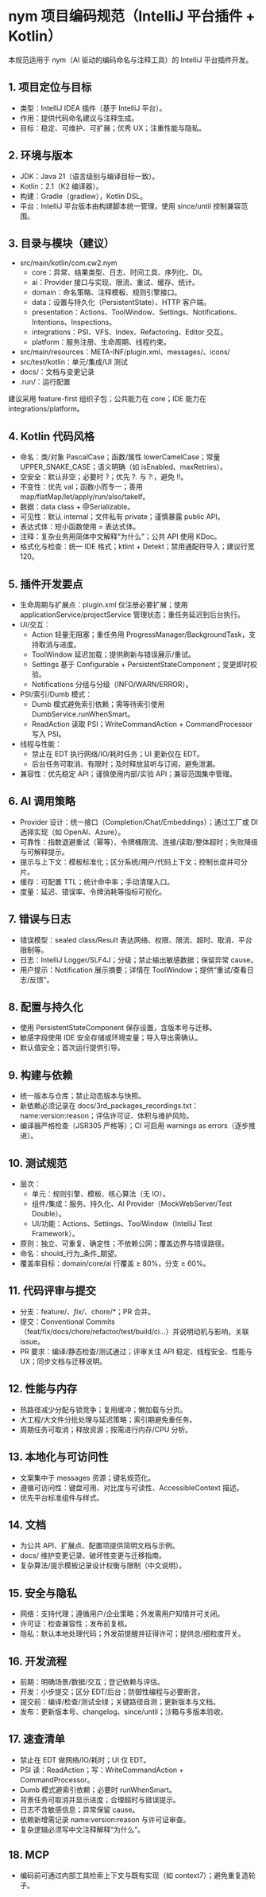 # nym 项目编码规范（IntelliJ 平台插件 + Kotlin）

本规范适用于 nym（AI 驱动的编码命名与注释工具）的 IntelliJ 平台插件开发。

## 1. 项目定位与目标
- 类型：IntelliJ IDEA 插件（基于 IntelliJ 平台）。
- 作用：提供代码命名建议与注释生成。
- 目标：稳定、可维护、可扩展；优秀 UX；注重性能与隐私。

## 2. 环境与版本
- JDK：Java 21（语言级别与编译目标一致）。
- Kotlin：2.1（K2 编译器）。
- 构建：Gradle（gradlew），Kotlin DSL。
- 平台：IntelliJ 平台版本由构建脚本统一管理，使用 since/until 控制兼容范围。

## 3. 目录与模块（建议）
- src/main/kotlin/com.cw2.nym
    - core：异常、结果类型、日志、时间工具、序列化、DI。
    - ai：Provider 接口与实现、限流、重试、缓存、统计。
    - domain：命名策略、注释模板、规则引擎接口。
    - data：设置与持久化（PersistentState）、HTTP 客户端。
    - presentation：Actions、ToolWindow、Settings、Notifications、Intentions、Inspections。
    - integrations：PSI、VFS、Index、Refactoring、Editor 交互。
    - platform：服务注册、生命周期、线程约束。
- src/main/resources：META-INF/plugin.xml、messages/、icons/
- src/test/kotlin：单元/集成/UI 测试
- docs/：文档与变更记录
- .run/：运行配置

建议采用 feature-first 组织子包；公共能力在 core；IDE 能力在 integrations/platform。

## 4. Kotlin 代码风格
- 命名：类/对象 PascalCase；函数/属性 lowerCamelCase；常量 UPPER_SNAKE_CASE；语义明确（如 isEnabled、maxRetries）。
- 空安全：默认非空；必要时 ?；优先 ?. 与 ?:，避免 !!。
- 不变性：优先 val；函数小而专一；善用 map/flatMap/let/apply/run/also/takeIf。
- 数据：data class + @Serializable。
- 可见性：默认 internal；文件私有 private；谨慎暴露 public API。
- 表达式体：短小函数使用 = 表达式体。
- 注释：复杂业务用简体中文解释“为什么”；公共 API 使用 KDoc。
- 格式化与检查：统一 IDE 格式；ktlint + Detekt；禁用通配符导入；建议行宽 120。

## 5. 插件开发要点
- 生命周期与扩展点：plugin.xml 仅注册必要扩展；使用 applicationService/projectService 管理状态；重任务延迟到后台执行。
- UI/交互：
    - Action 轻量无阻塞；重任务用 ProgressManager/BackgroundTask，支持取消与进度。
    - ToolWindow 延迟加载；提供刷新与错误展示/重试。
    - Settings 基于 Configurable + PersistentStateComponent；变更即时校验。
    - Notifications 分组与分级（INFO/WARN/ERROR）。
- PSI/索引/Dumb 模式：
    - Dumb 模式避免索引依赖；需等待索引使用 DumbService.runWhenSmart。
    - ReadAction 读取 PSI；WriteCommandAction + CommandProcessor 写入 PSI。
- 线程与性能：
    - 禁止在 EDT 执行网络/IO/耗时任务；UI 更新仅在 EDT。
    - 后台任务可取消、有限时；及时释放监听与订阅，避免泄漏。
- 兼容性：优先稳定 API；谨慎使用内部/实验 API；兼容范围集中管理。

## 6. AI 调用策略
- Provider 设计：统一接口（Completion/Chat/Embeddings）；通过工厂或 DI 选择实现（如 OpenAI、Azure）。
- 可靠性：指数退避重试（幂等）、令牌桶限流、连接/读取/整体超时；失败降级与可解释提示。
- 提示与上下文：模板标准化；区分系统/用户/代码上下文；控制长度并可分片。
- 缓存：可配置 TTL；统计命中率；手动清理入口。
- 度量：延迟、错误率、令牌消耗等指标可视化。

## 7. 错误与日志
- 错误模型：sealed class/Result 表达网络、权限、限流、超时、取消、平台限制等。
- 日志：IntelliJ Logger/SLF4J；分级；禁止输出敏感数据；保留异常 cause。
- 用户提示：Notification 展示摘要；详情在 ToolWindow；提供“重试/查看日志/反馈”。

## 8. 配置与持久化
- 使用 PersistentStateComponent 保存设置，含版本号与迁移。
- 敏感字段使用 IDE 安全存储或环境变量；导入导出需确认。
- 默认值安全；首次运行提供引导。

## 9. 构建与依赖
- 统一版本与仓库；禁止动态版本与快照。
- 新依赖必须记录在 docs/3rd_packages_recordings.txt：name:version:reason；评估许可证、体积与维护风险。
- 编译器严格检查（JSR305 严格等）；CI 可启用 warnings as errors（逐步推进）。

## 10. 测试规范
- 层次：
    - 单元：规则引擎、模板、核心算法（无 IO）。
    - 组件/集成：服务、持久化、AI Provider（MockWebServer/Test Double）。
    - UI/功能：Actions、Settings、ToolWindow（IntelliJ Test Framework）。
- 原则：独立、可重复、确定性；不依赖公网；覆盖边界与错误路径。
- 命名：should_行为_条件_期望。
- 覆盖率目标：domain/core/ai 行覆盖 ≥ 80%，分支 ≥ 60%。

## 11. 代码评审与提交
- 分支：feature/*、fix/*、chore/*；PR 合并。
- 提交：Conventional Commits（feat/fix/docs/chore/refactor/test/build/ci…）并说明动机与影响，关联 issue。
- PR 要求：编译/静态检查/测试通过；评审关注 API 稳定、线程安全、性能与 UX；同步文档与迁移说明。

## 12. 性能与内存
- 热路径减少分配与锁竞争；复用缓冲；懒加载与分页。
- 大工程/大文件分批处理与延迟策略；索引期避免重任务。
- 周期任务可取消；释放资源；按需进行内存/CPU 分析。

## 13. 本地化与可访问性
- 文案集中于 messages 资源；键名规范化。
- 遵循可访问性：键盘可用、对比度与可读性、AccessibleContext 描述。
- 优先平台标准组件与样式。

## 14. 文档
- 为公共 API、扩展点、配置项提供简明文档与示例。
- docs/ 维护变更记录、破坏性变更与迁移指南。
- 复杂算法/提示模板记录设计权衡与限制（中文说明）。

## 15. 安全与隐私
- 网络：支持代理；遵循用户/企业策略；外发需用户知情并可关闭。
- 许可证：检查兼容性；发布前复核。
- 隐私：默认本地处理代码；外发前提醒并征得许可；提供总/细粒度开关。

## 16. 开发流程
- 前期：明确场景/数据/交互；登记依赖与评估。
- 开发：小步提交；区分 EDT/后台；防御性编程与必要断言。
- 提交前：编译/检查/测试全绿；关键路径自测；更新版本与文档。
- 发布：更新版本号、changelog、since/until；沙箱与多版本验收。

## 17. 速查清单
- 禁止在 EDT 做网络/IO/耗时；UI 仅 EDT。
- PSI 读：ReadAction；写：WriteCommandAction + CommandProcessor。
- Dumb 模式避索引依赖；必要时 runWhenSmart。
- 背景任务可取消并显示进度；合理超时与错误提示。
- 日志不含敏感信息；异常保留 cause。
- 依赖新增需记录 name:version:reason 与许可证审查。
- 复杂逻辑必须写中文注释解释“为什么”。

## 18. MCP
- 编码前可通过内部工具检索上下文与既有实现（如 context7）；避免重复造轮子。